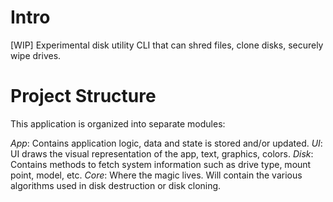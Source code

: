 # Intro 
[WIP] Experimental disk utility CLI that can shred files, clone disks, securely wipe drives.


# Project Structure
This application is organized into separate modules:

*App*: Contains application logic, data and state is stored and/or updated.
*UI*: UI draws the visual representation of the app, text, graphics, colors.
*Disk*: Contains methods to fetch system information such as drive type, mount point, model, etc.
*Core*: Where the magic lives. Will contain the various algorithms used in disk destruction or disk cloning.